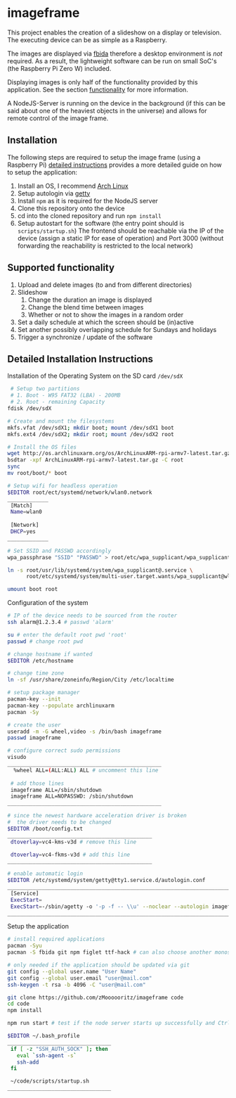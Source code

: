 # imageframe

This project enables the creation of a slideshow on a display or television. The executing device can be as simple as a Raspberry.

The images are displayed via [fbida](https://github.com/fcarlier/fbida) therefore a desktop environment is _not_ required.
As a result, the lightweight software can be run on small SoC's (the Raspberry Pi Zero W) included.

Displaying images is only half of the functionality provided by this application.
See the section [functionality](#supported-functionality) for more information.

A NodeJS-Server is running on the device in the background (if this can be said about one of the heaviest objects in the universe) and allows for remote control of the image frame.

## Installation
The following steps are required to setup the image frame (using a Raspberry Pi) [detailed instructions](#detailed-installation-instructions) provides a more detailed guide on how to setup the application:
1. Install an OS, I recommend [Arch Linux](https://archlinuxarm.org/)
2. Setup autologin via [getty](https://wiki.archlinux.org/title/Getty)
3. Install `npm` as it is required for the NodeJS server
4. Clone this repository onto the device
5. cd into the cloned repository and run `npm install`
6. Setup autostart for the software (the entry point should is `scripts/startup.sh`)
The frontend should be reachable via the IP of the device (assign a static IP for ease of operation) and Port 3000 (without forwarding the reachability is restricted to the local network)

## Supported functionality
1. Upload and delete images (to and from different directories)
2. Slideshow
   1. Change the duration an image is displayed
   2. Change the blend time between images
   3. Whether or not to show the images in a random order
3. Set a daily schedule at which the screen should be (in)active
4. Set another possibly overlapping schedule for Sundays and holidays
5. Trigger a synchronize / update of the software

## Detailed Installation Instructions

Installation of the Operating System on the SD card `/dev/sdX`
```bash
 # Setup two partitions
 # 1. Boot - W95 FAT32 (LBA) - 200MB
 # 2. Root - remaining Capacity
fdisk /dev/sdX

# Create and mount the filesystems
mkfs.vfat /dev/sdX1; mkdir boot; mount /dev/sdX1 boot
mkfs.ext4 /dev/sdX2; mkdir root; mount /dev/sdX2 root

# Install the OS files
wget http://os.archlinuxarm.org/os/ArchLinuxARM-rpi-armv7-latest.tar.gz
bsdtar -xpf ArchLinuxARM-rpi-armv7-latest.tar.gz -C root
sync
mv root/boot/* boot

# Setup wifi for headless operation
$EDITOR root/ect/systemd/network/wlan0.network
_____________
 [Match]
 Name=wlan0
 
 [Network]
 DHCP=yes
_____________

# Set SSID and PASSWD accordingly
wpa_passphrase "SSID" "PASSWD" > root/etc/wpa_supplicant/wpa_supplicant-wlan0.conf

ln -s root/usr/lib/systemd/system/wpa_supplicant@.service \
      root/etc/systemd/system/multi-user.target.wants/wpa_supplicant@wlan0.service

umount boot root
```

Configuration of the system
```bash
# IP of the device needs to be sourced from the router
ssh alarm@1.2.3.4 # passwd 'alarm'

su # enter the default root pwd 'root'
passwd # change root pwd

# change hostname if wanted
$EDITOR /etc/hostname

# change time zone
ln -sf /usr/share/zoneinfo/Region/City /etc/localtime

# setup package manager
pacman-key --init
pacman-key --populate archlinuxarm
pacman -Sy

# create the user
useradd -m -G wheel,video -s /bin/bash imageframe
passwd imageframe

# configure correct sudo permissions
visudo
_________________________________________________
  %wheel ALL=(ALL:ALL) ALL # uncomment this line
 
 # add those lines
 imageframe ALL=/sbin/shutdown
 imageframe ALL=NOPASSWD: /sbin/shutdown
_________________________________________________

# since the newest hardware acceleration driver is broken
#  the driver needs to be changed
$EDITOR /boot/config.txt
______________________________________________
 dtoverlay=vc4-kms-v3d # remove this line

 dtoverlay=vc4-fkms-v3d # add this line
______________________________________________

# enable automatic login 
$EDITOR /etc/systemd/system/getty@tty1.service.d/autologin.conf
_____________________________________________________________________________________
 [Service]
 ExecStart=
 ExecStart=-/sbin/agetty -o '-p -f -- \\u' --noclear --autologin imageframe %I $TERM
_____________________________________________________________________________________
```

Setup the application
```bash
# install required applications
pacman -Syu
pacman -S fbida git npm figlet ttf-hack # can also choose another monospace font

# only needed if the application should be updated via git
git config --global user.name "User Name"
git config --global user.email "user@mail.com"
ssh-keygen -t rsa -b 4096 -C "user@mail.com"

git clone https://github.com/zMoooooritz/imageframe code
cd code
npm install

npm run start # test if the node server starts up successfully and Ctrl+C afterwards

$EDITOR ~/.bash_profile
_________________________________
 if [ -z "SSH_AUTH_SOCK" ]; then
   eval `ssh-agent -s`
   ssh-add
 fi

 ~/code/scripts/startup.sh
_________________________________
```